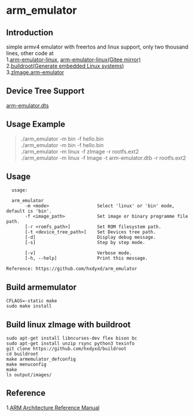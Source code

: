 # arm_emulator

## Introduction

simple armv4 emulator with freertos and linux support, only two thousand lines, other code at  
1.[arm-emulator-linux](https://github.com/hxdyxd/arm-emulator-linux), [arm-emulator-linux(Gitee mirror)](https://gitee.com/hxdyxd/arm-emulator-linux)  
2.[buildroot(Generate embedded Linux systems)](https://github.com/hxdyxd/buildroot)  
3.[zImage.arm-emulator](https://drive.google.com/drive/folders/1W0milmr0MT9K7TXI4cvJHEbDRon9gp-X?usp=sharing)  

## Device Tree Support

[arm-emulator.dts](https://github.com/hxdyxd/arm-emulator-linux/blob/master/arch/arm/boot/dts/arm-emulator.dts)  

## Usage Example

> ./arm_emulator -m bin -f hello.bin  
> ./arm_emulator -m bin -f hello.bin  
> ./arm_emulator -m linux -f zImage -r rootfs.ext2  
> ./arm_emulator -m linux -f Image -t arm-emulator.dtb -r rootfs.ext2  

## Usage

```
  usage:

  arm_emulator
       -m <mode>                  Select 'linux' or 'bin' mode, default is 'bin'.
       -f <image_path>            Set image or binary programme file path.
       [-r <romfs_path>]          Set ROM filesystem path.
       [-t <device_tree_path>]    Set Devices tree path.
       [-d]                       Display debug message.
       [-s]                       Step by step mode.

       [-v]                       Verbose mode.
       [-h, --help]               Print this message.

Reference: https://github.com/hxdyxd/arm_emulator
```

## Build armemulator

```
CFLAGS=-static make
sudo make install
```

## Build linux zImage with buildroot

```
sudo apt-get install libncurses-dev flex bison bc
sudo apt-get install unzip rsync python3 texinfo
git clone https://github.com/hxdyxd/buildroot
cd buildroot
make armemulator_defconfig
make menuconfig
make
ls output/images/
```

## Reference
1.[ARM Architecture Reference Manual](https://developer.arm.com/docs/ddi0100/i/armv5-architecture-reference-manual)  
